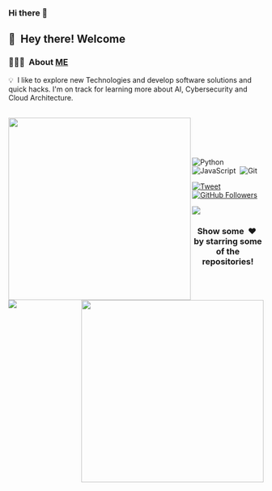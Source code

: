 ### Hi there 👋

<!--
**X025me/X025me** is a ✨ _special_ ✨ repository because its `README.md` (this file) appears on your GitHub profile.

Here are some ideas to get you started:

- 🔭 I’m currently working on ...
- 🌱 I’m currently learning ...
- 👯 I’m looking to collaborate on ...
- 🤔 I’m looking for help with ...
- 💬 Ask me about ...
- 📫 How to reach me: ...
- 😄 Pronouns: ...
- ⚡ Fun fact: ...
-->
<h2>👋 &nbsp;Hey there! Welcome </h2>

### 👨🏻‍💻 &nbsp;About [ME](https://medahad.github.io/) 

               
💡 &nbsp;I like to explore new Technologies and develop software solutions and quick hacks. I'm on track for learning more about AI, Cybersecurity and Cloud Architecture.


<br><img align="left" src="https://github-readme-stats.vercel.app/api?username=medahad&count_private=true&show_icons=true&theme=chartreuse-dark" style='width:360px'><img style='width:360px' align="right" src="https://github-readme-stats.vercel.app/api/top-langs/?username=hktalent&layout=compact&theme=chartreuse-dark&langs_count=8">
<br>


<br>
<img align=left src=https://profile-counter.glitch.me/MEDAHAD/count.svg>
<br>


![Python](https://img.shields.io/badge/-Python-05122A?style=flat&logo=python)&nbsp;
![JavaScript](https://img.shields.io/badge/-JavaScript-05122A?style=flat&logo=javascript)&nbsp;
![Git](https://img.shields.io/badge/-Git-05122A?style=flat&logo=git)&nbsp;


[![Tweet](https://img.shields.io/twitter/url/http/techninja_.svg?style=social)](https://twitter.com/intent/follow?screen_name=techninja_) [![GitHub Followers](https://img.shields.io/github/followers/medahad.svg?style=social&label=Follow)](https://github.com/hktalent/)
<p>
<a href="https://linkedin.com/in/medhane-hadush/"><img src="https://img.shields.io/badge/Medhane-Hadush-blue/?style=flat&logo=Linkedin&logoColor=white"/></a>
</p>


<!-- [![Top Langs](https://github-readme-stats.vercel.app/api/top-langs/?username=varadbhogayata&layout=compact)](https://github.com/anuraghazra/github-readme-stats) -->
<div align="center">
<h3 align="center">Show some &nbsp;❤️&nbsp; by starring some of the repositories!</h3>

<!--[website]: -->
[linkedin]: https://www.linkedin.com/in/medhane-hadush/
[Twitter]: https://twitter.com/Medhanye_
